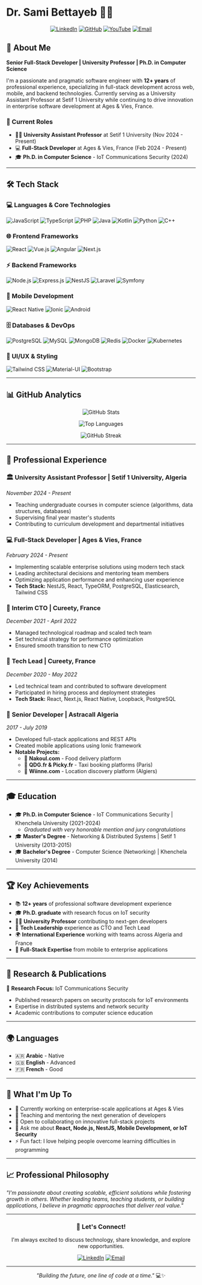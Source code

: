 # Dr. Sami Bettayeb 👨‍💻

<div align="center">
  
[![LinkedIn](https://img.shields.io/badge/LinkedIn-0077B5?style=for-the-badge&logo=linkedin&logoColor=white)](https://www.linkedin.com/in/samibettayeb)
[![GitHub](https://img.shields.io/badge/GitHub-100000?style=for-the-badge&logo=github&logoColor=white)](https://github.com/SAMIBETTAYEB)
[![YouTube](https://img.shields.io/badge/YouTube-FF0000?style=for-the-badge&logo=youtube&logoColor=white)](https://www.youtube.com/samibettayeb)
[![Email](https://img.shields.io/badge/Email-D14836?style=for-the-badge&logo=gmail&logoColor=white)](mailto:sami3639@gmail.com)

</div>

## 🚀 About Me

**Senior Full-Stack Developer | University Professor | Ph.D. in Computer Science**

I'm a passionate and pragmatic software engineer with **12+ years** of professional experience, specializing in full-stack development across web, mobile, and backend technologies. Currently serving as a University Assistant Professor at Setif 1 University while continuing to drive innovation in enterprise software development at Ages & Vies, France.

### 🎯 Current Roles
- 👨‍🏫 **University Assistant Professor** at Setif 1 University (Nov 2024 - Present)
- 💻 **Full-Stack Developer** at Ages & Vies, France (Feb 2024 - Present)
- 🎓 **Ph.D. in Computer Science** - IoT Communications Security (2024)

---

## 🛠️ Tech Stack

### 💻 Languages & Core Technologies
![JavaScript](https://img.shields.io/badge/-JavaScript-F7DF1E?style=flat-square&logo=javascript&logoColor=black)
![TypeScript](https://img.shields.io/badge/-TypeScript-3178C6?style=flat-square&logo=typescript&logoColor=white)
![PHP](https://img.shields.io/badge/-PHP-777BB4?style=flat-square&logo=php&logoColor=white)
![Java](https://img.shields.io/badge/-Java-007396?style=flat-square&logo=java&logoColor=white)
![Kotlin](https://img.shields.io/badge/-Kotlin-0095D5?style=flat-square&logo=kotlin&logoColor=white)
![Python](https://img.shields.io/badge/-Python-3776AB?style=flat-square&logo=python&logoColor=white)
![C++](https://img.shields.io/badge/-C++-00599C?style=flat-square&logo=cplusplus&logoColor=white)

### 🌐 Frontend Frameworks
![React](https://img.shields.io/badge/-React-61DAFB?style=flat-square&logo=react&logoColor=black)
![Vue.js](https://img.shields.io/badge/-Vue.js-4FC08D?style=flat-square&logo=vuedotjs&logoColor=white)
![Angular](https://img.shields.io/badge/-Angular-DD0031?style=flat-square&logo=angular&logoColor=white)
![Next.js](https://img.shields.io/badge/-Next.js-000000?style=flat-square&logo=nextdotjs&logoColor=white)

### ⚡ Backend Frameworks
![Node.js](https://img.shields.io/badge/-Node.js-339933?style=flat-square&logo=nodedotjs&logoColor=white)
![Express.js](https://img.shields.io/badge/-Express.js-000000?style=flat-square&logo=express&logoColor=white)
![NestJS](https://img.shields.io/badge/-NestJS-E0234E?style=flat-square&logo=nestjs&logoColor=white)
![Laravel](https://img.shields.io/badge/-Laravel-FF2D20?style=flat-square&logo=laravel&logoColor=white)
![Symfony](https://img.shields.io/badge/-Symfony-000000?style=flat-square&logo=symfony&logoColor=white)

### 📱 Mobile Development
![React Native](https://img.shields.io/badge/-React_Native-61DAFB?style=flat-square&logo=react&logoColor=black)
![Ionic](https://img.shields.io/badge/-Ionic-3880FF?style=flat-square&logo=ionic&logoColor=white)
![Android](https://img.shields.io/badge/-Android-3DDC84?style=flat-square&logo=android&logoColor=white)

### 🗄️ Databases & DevOps
![PostgreSQL](https://img.shields.io/badge/-PostgreSQL-336791?style=flat-square&logo=postgresql&logoColor=white)
![MySQL](https://img.shields.io/badge/-MySQL-4479A1?style=flat-square&logo=mysql&logoColor=white)
![MongoDB](https://img.shields.io/badge/-MongoDB-47A248?style=flat-square&logo=mongodb&logoColor=white)
![Redis](https://img.shields.io/badge/-Redis-DC382D?style=flat-square&logo=redis&logoColor=white)
![Docker](https://img.shields.io/badge/-Docker-2496ED?style=flat-square&logo=docker&logoColor=white)
![Kubernetes](https://img.shields.io/badge/-Kubernetes-326CE5?style=flat-square&logo=kubernetes&logoColor=white)

### 🎨 UI/UX & Styling
![Tailwind CSS](https://img.shields.io/badge/-Tailwind_CSS-06B6D4?style=flat-square&logo=tailwindcss&logoColor=white)
![Material-UI](https://img.shields.io/badge/-Material_UI-0081CB?style=flat-square&logo=material-ui&logoColor=white)
![Bootstrap](https://img.shields.io/badge/-Bootstrap-7952B3?style=flat-square&logo=bootstrap&logoColor=white)

---

## 📊 GitHub Analytics

<div align="center">
  
![GitHub Stats](https://github-readme-stats.vercel.app/api?username=SAMIBETTAYEB&show_icons=true&theme=radical&hide_border=true&count_private=true)

![Top Languages](https://github-readme-stats.vercel.app/api/top-langs/?username=SAMIBETTAYEB&layout=compact&theme=radical&hide_border=true)

![GitHub Streak](https://github-readme-streak-stats.herokuapp.com/?user=SAMIBETTAYEB&theme=radical&hide_border=true)

</div>

---

## 💼 Professional Experience

### 🏛️ **University Assistant Professor** | Setif 1 University, Algeria
*November 2024 - Present*
- Teaching undergraduate courses in computer science (algorithms, data structures, databases)
- Supervising final year master's students
- Contributing to curriculum development and departmental initiatives

### 💻 **Full-Stack Developer** | Ages & Vies, France
*February 2024 - Present*
- Implementing scalable enterprise solutions using modern tech stack
- Leading architectural decisions and mentoring team members
- Optimizing application performance and enhancing user experience
- **Tech Stack:** NestJS, React, TypeORM, PostgreSQL, Elasticsearch, Tailwind CSS

### 👔 **Interim CTO** | Cureety, France
*December 2021 - April 2022*
- Managed technological roadmap and scaled tech team
- Set technical strategy for performance optimization
- Ensured smooth transition to new CTO

### 🚀 **Tech Lead** | Cureety, France
*December 2020 - May 2022*
- Led technical team and contributed to software development
- Participated in hiring process and deployment strategies
- **Tech Stack:** React, Next.js, React Native, Loopback, PostgreSQL

### 🌟 **Senior Developer** | Astracall Algeria
*2017 - July 2019*
- Developed full-stack applications and REST APIs
- Created mobile applications using Ionic framework
- **Notable Projects:**
  - 🍕 **Nakoul.com** - Food delivery platform
  - 🚕 **QDG.fr & Picky.fr** - Taxi booking platforms (Paris)
  - 📍 **Wiinne.com** - Location discovery platform (Algiers)

---

## 🎓 Education

- 🎓 **Ph.D. in Computer Science** - IoT Communications Security | Khenchela University (2021-2024)
  - *Graduated with very honorable mention and jury congratulations*
- 🎓 **Master's Degree** - Networking & Distributed Systems | Setif 1 University (2013-2015)
- 🎓 **Bachelor's Degree** - Computer Science (Networking) | Khenchela University (2014)

---

## 🏆 Key Achievements

- 📚 **12+ years** of professional software development experience
- 🎓 **Ph.D. graduate** with research focus on IoT security
- 👨‍🏫 **University Professor** contributing to next-gen developers
- 🚀 **Tech Leadership** experience as CTO and Tech Lead
- 🌍 **International Experience** working with teams across Algeria and France
- 📱 **Full-Stack Expertise** from mobile to enterprise applications

---

## 📝 Research & Publications

🔬 **Research Focus:** IoT Communications Security
- Published research papers on security protocols for IoT environments
- Expertise in distributed systems and network security
- Academic contributions to computer science education

---

## 🌍 Languages

- 🇦🇷 **Arabic** - Native
- 🇬🇧 **English** - Advanced
- 🇫🇷 **French** - Good

---

## 🎯 What I'm Up To

- 🔭 Currently working on enterprise-scale applications at Ages & Vies
- 🌱 Teaching and mentoring the next generation of developers
- 👯 Open to collaborating on innovative full-stack projects
- 💬 Ask me about **React, Node.js, NestJS, Mobile Development, or IoT Security**
- ⚡ Fun fact: I love helping people overcome learning difficulties in programming

---

## 📈 Professional Philosophy

*"I'm passionate about creating scalable, efficient solutions while fostering growth in others. Whether leading teams, teaching students, or building applications, I believe in pragmatic approaches that deliver real value."*

---

<div align="center">

### 🤝 Let's Connect!

I'm always excited to discuss technology, share knowledge, and explore new opportunities.

[![LinkedIn](https://img.shields.io/badge/-Connect_on_LinkedIn-0077B5?style=for-the-badge&logo=linkedin&logoColor=white)](https://www.linkedin.com/in/samibettayeb)
[![Email](https://img.shields.io/badge/-Send_Email-D14836?style=for-the-badge&logo=gmail&logoColor=white)](mailto:sami3639@gmail.com)

---

*"Building the future, one line of code at a time."* 💻✨

</div>